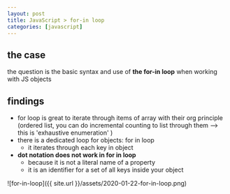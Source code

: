 ```yaml
---
layout: post
title: JavaScript > for-in loop
categories: [javascript]
---
```

## the case	
the question is the basic syntax and use of **the for-in loop** when working with JS objects

## findings
* for loop is great to iterate through items of array with their org principle (ordered list, you can do incremental counting to list through them --> this is 'exhaustive enumeration' )
* there is a dedicated loop for objects: for in loop
	* it iterates through each key in object
* **dot notation does not work in for in loop**
	* because it is not a literal name of a property
	* it is an identifier for a set of all keys inside your object

![for-in-loop]({{ site.url }}/assets/2020-01-22-for-in-loop.png)